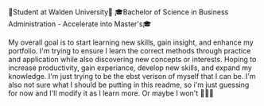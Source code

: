 🌟Student at Walden University🌟
🎓Bachelor of Science in Business Administration - Accelerate into Master's🎓

My overall goal is to start learning new skills, gain insight, and enhance my portfolio. I'm trying to ensure I learn the correct methods through practice and application while also discovering new concepts or interests.
Hoping to increase productivity, gain experiance, develop new skills, and expand my knowledge. I'm just trying to be the ebst verison of myself that I can be.
I'm also not sure what I should be putting in this readme, so i'm just guessing for now and I'll modify it as I learn more. Or maybe I won't 🤣🤷‍♀️
